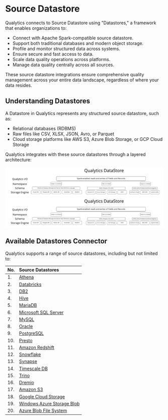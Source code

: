 # Source Datastore

Qualytics connects to Source Datastore using "Datastores," a framework that enables organizations to:

* Connect with Apache Spark-compatible source datastore.  
* Support both traditional databases and modern object storage.  
* Profile and monitor structured data across systems.  
* Ensure secure and fast access to data.  
* Scale data quality operations across platforms.  
* Manage data quality centrally across all sources.

These source datastore integrations ensure comprehensive quality management across your entire data landscape, regardless of where your data resides.

## **Understanding Datastores**

A Datastore in Qualytics represents any structured source datastore, such as:

* Relational databases (RDBMS)  
* Raw files like CSV, XLSX, JSON, Avro, or Parquet  
* Cloud storage platforms like AWS S3, Azure Blob Storage, or GCP Cloud Storage

Qualytics integrates with these source datastores through a layered architecture:

![datastore](../assets/datastores/what-is/datastore.png#only-light)
![datastore](../assets/datastores/what-is/datastore.png#only-dark)

## Available Datastores Connector

Qualytics supports a range of source datastores, including but not limited to:

|          No. |                       Source Datastores |
| :---- | :---- |
|         1. |                         [Athena](../add-datastores/athena.md) |
|         2. |                      [Databricks](../add-datastores/databricks.md) |
|         3. |                          [DB2](../add-datastores/db2.md) |
|         4. |                         [Hive](../add-datastores/hive.md) |
|        5. |                      [MariaDB](../add-datastores/maria-db.md) |
|        6. |              [Microsoft SQL Server](../add-datastores/microsoft-sql-server.md) |
|        7. |                     [MySQL](../add-datastores/mysql.md) |
|        8. |                     [Oracle](../add-datastores/oracle.md) |
|        9.  |               [PostgreSQL](../add-datastores/postgresql.md) |
|      10. |                   [Presto](../add-datastores/presto.md) |
|      11. |            [Amazon Redshift](../add-datastores/redshift.md) |
|      12. |               [Snowflake](../add-datastores/snowflake.md) |
|      13. |                 [Synapse](../add-datastores/synapse.md) |
|      14. |            [Timescale DB](../add-datastores/timescale-db.md) |
|      15. |                  [Trino](../add-datastores/trino.md) |
|      16.  |             [Dremio](../add-datastores/dremio.md) |
|      17.  |             [Amazon S3](../add-datastores/amazon-s3.md) |
|      18. |         [Google Cloud Storage](../add-datastores/google-cloud-storage.md) |
|     19. |      [Windows Azure Storage Blob](../add-datastores/azure-datalake-storage.md) |
|     20. |        [Azure Blob File System](../add-datastores/azure-blob-storage.md) |